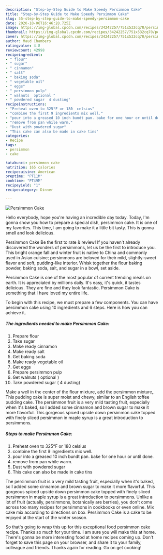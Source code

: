 ```yaml
---
description: "Step-by-Step Guide to Make Speedy Persimmon Cake"
title: "Step-by-Step Guide to Make Speedy Persimmon Cake"
slug: 55-step-by-step-guide-to-make-speedy-persimmon-cake
date: 2020-10-06T16:46:28.725Z
image: https://img-global.cpcdn.com/recipes/34242257/751x532cq70/persimmon-cake-recipe-main-photo.jpg
thumbnail: https://img-global.cpcdn.com/recipes/34242257/751x532cq70/persimmon-cake-recipe-main-photo.jpg
cover: https://img-global.cpcdn.com/recipes/34242257/751x532cq70/persimmon-cake-recipe-main-photo.jpg
author: Maud Chambers
ratingvalue: 4.8
reviewcount: 42998
recipeingredient:
- " flour"
- " sugar"
- " cinnamon"
- " salt"
- " baking soda"
- " vegetable oil"
- " eggs"
- " persimmon pulp"
- " walnuts  optional "
- " powdered sugar  4 dusting"
recipeinstructions:
- "Preheat oven to 325°F or 180  celsius"
- "combine the first 9 ingredients mix well."
- "pour into a greased 10 inch bundt pan. bake for one hour or until done."
- "remove from pan while warm."
- "Dust with powdered sugar"
- "This cake can also be made in cake tins"
categories:
- Recipe
tags:
- persimmon
- cake

katakunci: persimmon cake 
nutrition: 165 calories
recipecuisine: American
preptime: "PT11M"
cooktime: "PT49M"
recipeyield: "1"
recipecategory: Dinner

---
```



![Persimmon Cake](https://img-global.cpcdn.com/recipes/34242257/751x532cq70/persimmon-cake-recipe-main-photo.jpg)

Hello everybody, hope you're having an incredible day today. Today, I'm gonna show you how to prepare a special dish, persimmon cake. It is one of my favorites. This time, I am going to make it a little bit tasty. This is gonna smell and look delicious.

Persimmon Cake Be the first to rate &amp; review! If you haven&#39;t already discovered the wonders of persimmons, let us be the first to introduce you. This bright orange fall and winter fruit is native to China and commonly used in Asian cuisine; persimmons are beloved for their mild, slightly-sweet flavor and soft, pudding-like interior. Whisk together the flour baking powder, baking soda, salt, and sugar in a bowl, set aside.

Persimmon Cake is one of the most popular of current trending meals on earth. It is appreciated by millions daily. It's easy, it's quick, it tastes delicious. They are fine and they look fantastic. Persimmon Cake is something that I have loved my entire life.


To begin with this recipe, we must prepare a few components. You can have persimmon cake using 10 ingredients and 6 steps. Here is how you can achieve it.

<!--inarticleads1-->

##### The ingredients needed to make Persimmon Cake:

1. Prepare  flour
1. Take  sugar
1. Make ready  cinnamon
1. Make ready  salt
1. Get  baking soda
1. Make ready  vegetable oil
1. Get  eggs
1. Prepare  persimmon pulp
1. Get  walnuts ( optional )
1. Take  powdered sugar ( 4 dusting)


Make a well in the center of the flour mixture, add the persimmon mixture,. This pudding cake is super moist and chewy, similar to an English toffee pudding cake. The persimmon fruit is a very mild tasting fruit, especially when it&#39;s baked, so I added some cinnamon and brown sugar to make it more flavorful. This gorgeous spiced upside down persimmon cake topped with finely sliced persimmon in maple syrup is a great introduction to persimmons. 

<!--inarticleads2-->

##### Steps to make Persimmon Cake:

1. Preheat oven to 325°F or 180  celsius
1. combine the first 9 ingredients mix well.
1. pour into a greased 10 inch bundt pan. bake for one hour or until done.
1. remove from pan while warm.
1. Dust with powdered sugar
1. This cake can also be made in cake tins


The persimmon fruit is a very mild tasting fruit, especially when it&#39;s baked, so I added some cinnamon and brown sugar to make it more flavorful. This gorgeous spiced upside down persimmon cake topped with finely sliced persimmon in maple syrup is a great introduction to persimmons. Unlike a lot of fruit (actually, persimmons, botanically are berries), you don&#39;t come across too many recipes for persimmons in cookbooks or even online. Mix cake mix according to directions on box. Persimmon Cake is a cake to be enjoyed at the start of the winter season. 

So that's going to wrap this up for this exceptional food persimmon cake recipe. Thanks so much for your time. I am sure you will make this at home. There's gonna be more interesting food at home recipes coming up. Don't forget to save this page on your browser, and share it to your family, colleague and friends. Thanks again for reading. Go on get cooking!
